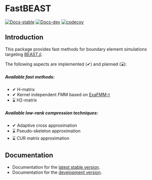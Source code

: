 # FastBEAST
[![Docs-stable](https://img.shields.io/badge/docs-stable-blue.svg)](https://FastBEAST.github.io/FastBEAST.jl/stable/)
[![Docs-dev](https://img.shields.io/badge/docs-dev-blue.svg)](https://FastBEAST.github.io/FastBEAST.jl/dev/)
[![codecov](https://codecov.io/gh/FastBEAST/FastBEAST.jl/graph/badge.svg?token=RDRQTBWQS3)](https://codecov.io/gh/FastBEAST/FastBEAST.jl)

## Introduction
This package provides fast methods for boundary element simulations targeting [BEAST.jl](https://github.com/krcools/BEAST.jl). 

The following aspects are implemented (✔) and planned (⌛):

##### Available fast methods:
- ✔ H-matrix
- ✔ Kernel independent FMM based on [ExaFMM-t](https://github.com/exafmm/exafmm-t)
- ⌛ H2-matrix

##### Available low-rank compression techniques:
- ✔ Adaptive cross approximation 
- ⌛ Pseudo-skeleton approximation 
- ⌛ CUR matrix approximation 

## Documentation
- Documentation for the [latest stable version](https://FastBEAST.github.io/FastBEAST.jl/stable/).
- Documentation for the [development version](https://FastBEAST.github.io/FastBEAST.jl/dev/).
